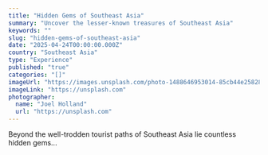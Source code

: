 ```yaml
---
title: "Hidden Gems of Southeast Asia"
summary: "Uncover the lesser-known treasures of Southeast Asia"
keywords: ""
slug: "hidden-gems-of-southeast-asia"
date: "2025-04-24T00:00:00.000Z"
country: "Southeast Asia"
type: "Experience"
published: "true"
categories: "[]"
imageUrl: "https://images.unsplash.com/photo-1488646953014-85cb44e25828?q=80&w=1935&auto=format&fit=crop&ixlib=rb-4.0.3&ixid=M3wxMjA3fDB8MHxwaG90by1wYWdlfHx8fGVufDB8fHx8fA%3D%3D"
imageLink: "https://unsplash.com"
photographer:
  name: "Joel Holland"
  url: "https://unsplash.com"
---
```







Beyond the well-trodden tourist paths of Southeast Asia lie countless hidden gems...
